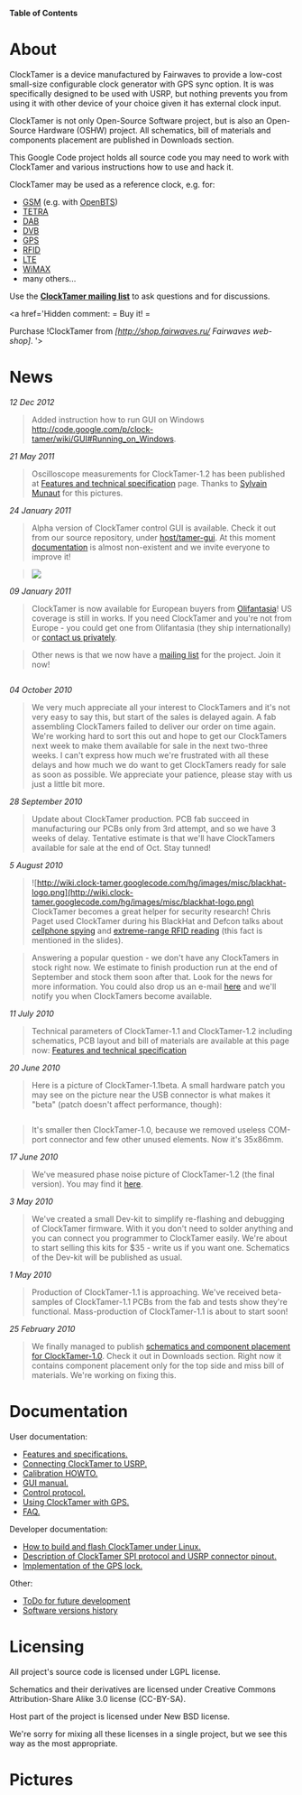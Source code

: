 **Table of Contents**


# About #

ClockTamer is a device manufactured by Fairwaves to provide a low-cost small-size configurable clock generator with GPS sync option. It is was specifically designed to be used with USRP, but nothing prevents you from using it with other device of your choice given it has external clock input.

ClockTamer is not only Open-Source Software project, but is also an Open-Source Hardware (OSHW) project. All schematics, bill of materials and components placement are published in Downloads section.

This Google Code project holds all source code you may need to work with ClockTamer and various instructions how to use and hack it.

ClockTamer may be used as a reference clock, e.g. for:
  * [GSM](http://en.wikipedia.org/wiki/GSM) (e.g. with [OpenBTS](http://openbts.sourceforge.net))
  * [TETRA](http://en.wikipedia.org/wiki/Terrestrial_Trunked_Radio)
  * [DAB](http://en.wikipedia.org/wiki/Digital_Audio_Broadcasting)
  * [DVB](http://en.wikipedia.org/wiki/Digital_Video_Broadcasting)
  * [GPS](http://en.wikipedia.org/wiki/Gps)
  * [RFID](http://en.wikipedia.org/wiki/Radio-frequency_identification)
  * [LTE](http://en.wikipedia.org/wiki/3GPP_Long_Term_Evolution)
  * [WiMAX](http://en.wikipedia.org/wiki/WiMAX)
  * many others...

Use the **[ClockTamer mailing list](https://groups.google.com/group/clocktamer)** to ask questions and for discussions.

<a href='Hidden comment: 
= Buy it! =

Purchase !ClockTamer from *[http://shop.fairwaves.ru/ Fairwaves web-shop]*.
'></a>

# News #

_12 Dec 2012_
> Added instruction how to run GUI on Windows http://code.google.com/p/clock-tamer/wiki/GUI#Running_on_Windows.

_21 May 2011_
> Oscilloscope measurements for ClockTamer-1.2 has been published at [Features and technical specification](http://code.google.com/p/clock-tamer/wiki/FeaturesAndTechnicalSpecification#Output_waveform_of_ClockTamer_-1.2) page. Thanks to [Sylvain Munaut](http://www.246tnt.com/) for this pictures.

_24 January 2011_
> Alpha version of ClockTamer control GUI is available. Check it out from our source repository, under [host/tamer-gui](http://code.google.com/p/clock-tamer/source/browse/#hg%2Fhost%2Ftamer-gui). At this moment [documentation](http://code.google.com/p/clock-tamer/wiki/GUI) is almost non-existent and we invite everyone to improve it!

> [![](http://wiki.clock-tamer.googlecode.com/hg/images/misc/tamer-gui-small.png)](http://code.google.com/p/clock-tamer/wiki/GUI)

_09 January 2011_
> ClockTamer is now available for European buyers from [Olifantasia](http://www.olifantasia.com/drupal2/en/node/12)! US coverage is still in works. If you need ClockTamer and you're not from Europe - you could get one from Olifantasia (they ship internationally) or [contact us privately](http://shop.fairwaves.ru/index.php?route=information/contact).

> Other news is that we now have a [mailing list](https://groups.google.com/group/clocktamer) for the project.  Join it now!

> ![![](http://wiki.clock-tamer.googlecode.com/hg/images/clocktamer-v1.2/ClockTamer-1.2-top-small.jpg)](http://wiki.clock-tamer.googlecode.com/hg/images/clocktamer-v1.2/ClockTamer-1.2-top.jpg)


_04 October 2010_
> We very much appreciate all your interest to ClockTamers and it's not very easy to say this, but start of the sales is delayed again. A fab assembling ClockTamers failed to deliver our order on time again. We're working hard to sort this out and hope to get our ClockTamers next week to make them available for sale in the next two-three weeks. I can't express how much we're frustrated with all these delays and how much we do want to get ClockTamers ready for sale as soon as possible. We appreciate your patience, please stay with us just a little bit more.

_28 September 2010_
> Update about ClockTamer production. PCB fab succeed in manufacturing our PCBs only from 3rd attempt, and so we have 3 weeks of delay. Tentative estimate is that we'll have ClockTamers available for sale at the end of Oct. Stay tunned!


_5 August 2010_
> ![http://wiki.clock-tamer.googlecode.com/hg/images/misc/blackhat-logo.png](http://wiki.clock-tamer.googlecode.com/hg/images/misc/blackhat-logo.png)<br /> ClockTamer becomes a great helper for security research! Chris Paget used ClockTamer during his BlackHat and Defcon talks about [cellphone spying](http://www.tombom.co.uk/blog/?p=262) and [extreme-range RFID reading](http://www.tombom.co.uk/blog/?p=249) (this fact is mentioned in the slides).

> Answering a popular question - we don't have any ClockTamers in stock right now. We estimate to finish production run at the end of September and stock them soon after that. Look for the news for more information. You could also drop us an e-mail [here](http://shop.fairwaves.ru/index.php?route=information/contact) and we'll notify you when ClockTamers become available.


_11 July 2010_
> Technical parameters of ClockTamer-1.1 and ClockTamer-1.2 including schematics, PCB layout and bill of materials are available at this page now: [Features and technical specification](FeaturesAndTechnicalSpecification.md)


_20 June 2010_
> Here is a picture of ClockTamer-1.1beta. A small hardware patch you may see on the picture near the USB connector is what makes it "beta" (patch doesn't affect performance, though):

> ![![](http://wiki.clock-tamer.googlecode.com/hg/images/clocktamer-v1.1/ClockTamer-1.1-top-small.jpg)](http://wiki.clock-tamer.googlecode.com/hg/images/clocktamer-v1.1/ClockTamer-1.1-top.jpg)

> It's smaller then ClockTamer-1.0, because we removed useless COM-port connector and few other unused elements. Now it's 35x86mm.


_17 June 2010_
> We've measured phase noise picture of ClockTamer-1.2 (the final version). You may find it [here](http://wiki.clock-tamer.googlecode.com/hg/images/clocktamer-v1.2/ClockTamer-1.2-phase-noise.png).


_3 May 2010_
> We've created a small Dev-kit to simplify re-flashing and debugging of ClockTamer firmware. With it you don't need to solder anything and you can connect you programmer to ClockTamer easily. We're about to start selling this kits for $35 - write us if you want one. Schematics of the Dev-kit will be published as usual.


_1 May 2010_
> Production of ClockTamer-1.1 is approaching. We've received beta-samples of ClockTamer-1.1 PCBs from the fab and tests show they're functional. Mass-production of ClockTamer-1.1 is about to start soon!


_25 February 2010_
> We finally managed to publish [schematics and component placement for ClockTamer-1.0](http://clock-tamer.googlecode.com/files/ClockTamer-1.0-schematics.zip). Check it out in Downloads section. Right now it contains component placement only for the top side and miss bill of materials. We're working on fixing this.

# Documentation #

User documentation:
  * [Features and specifications.](FeaturesAndTechnicalSpecification.md)
  * [Connecting ClockTamer to USRP.](ClockTamerUSRPInstallation.md)
  * [Calibration HOWTO.](ClockTamerCalibration.md)
  * [GUI manual.](GUI.md)
  * [Control protocol.](ControlProtocol.md)
  * [Using ClockTamer with GPS.](ClockTamerGPS.md)
  * [FAQ.](FAQ.md)

Developer documentation:
  * [How to build and flash ClockTamer under Linux.](LinuxBuildHowto.md)
  * [Description of ClockTamer SPI protocol and USRP connector pinout.](ProtocolSPI.md)
  * [Implementation of the GPS lock.](GPSLocking.md)

Other:
  * [ToDo for future development](WishList.md)
  * [Software versions history](SWVersionHistory.md)

# Licensing #

All project's source code is licensed under LGPL license.

Schematics and their derivatives are licensed under Creative Commons Attribution-Share Alike 3.0 license (CC-BY-SA).

Host part of the project is licensed under New BSD license.

We're sorry for mixing all these licenses in a single project, but we see this way as the most appropriate.

# Pictures #

![![](http://wiki.clock-tamer.googlecode.com/hg/images/clocktamer-v1.0/small/top_cable_2.jpg)](http://wiki.clock-tamer.googlecode.com/hg/images/clocktamer-v1.0/top_cable_2.jpg) ![![](http://wiki.clock-tamer.googlecode.com/hg/images/clocktamer-v1.0/small/bottom_1.jpg)](http://wiki.clock-tamer.googlecode.com/hg/images/clocktamer-v1.0/bottom_1.jpg)
![![](http://wiki.clock-tamer.googlecode.com/hg/images/clocktamer-v1.0/small/with_usrp_1.jpg)](http://wiki.clock-tamer.googlecode.com/hg/images/clocktamer-v1.0/with_usrp_1.jpg) ![![](http://wiki.clock-tamer.googlecode.com/hg/images/clocktamer-v1.0/small/with_usrp_2.jpg)](http://wiki.clock-tamer.googlecode.com/hg/images/clocktamer-v1.0/with_usrp_2.jpg)